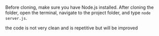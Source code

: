 Before cloning, make sure you have Node.js installed. After cloning the folder, open the terminal, navigate to the project folder, and type `node server.js`.

the code is not very clean and is repetitive but will be improved
